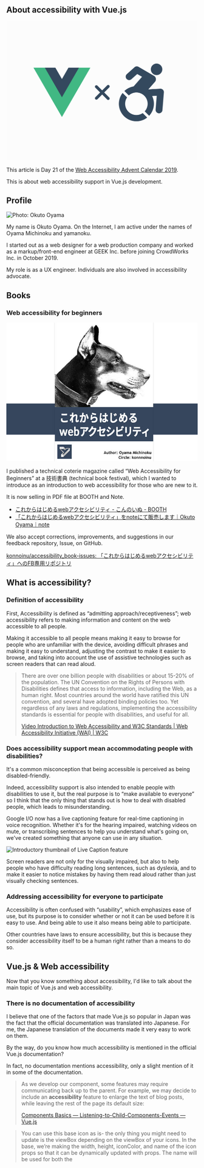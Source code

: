 <section id="title:about-accessibility-with-vuejs">

# About accessibility with Vue.js

![Photo: About accessibility with Vue.js](/img/product-about-accessibility-with-vuejs.png)

This article is Day 21 of the [Web Accessibility Advent Calendar 2019](https://adventar.org/calendars/3994).

This is about web accessibility support in Vue.js development.

</section>

<section id="bio:about-accessibility-with-vuejs">

## Profile

![Photo: Okuto Oyama](/img/vue-a11y-bio-photo-okuto.jpg)

My name is Okuto Oyama. On the Internet, I am active under the names of Oyama Michinoku and yamanoku.

I started out as a web designer for a web production company and worked as a markup/front-end engineer at GEEK Inc. before joining CrowdWorks Inc. in October 2019.

My role is as a UX engineer. Individuals are also involved in accessibility advocate.

</section>

<section id="book:about-accessibility-with-vuejs">

## Books

### Web accessibility for beginners

![Photo: Web Accessibility for Beginners.](/img/product-web-accessibility-for-beginner.jpg)

I published a technical coterie magazine called “Web Accessibility for Beginners” at a 技術書典 (technical book festival), which I wanted to introduce as an introduction to web accessibility for those who are new to it.

It is now selling in PDF file at BOOTH and Note.

* [これからはじめるwebアクセシビリティ - こんのいぬ - BOOTH](https://booth.pm/ja/items/1044446)
* [「これからはじめるwebアクセシビリティ」をnoteにて販売します｜Okuto Oyama｜note](https://note.mu/yamanoku/n/n3487a344ff84)

We also accept corrections, improvements, and suggestions in our feedback repository, Issue, on GitHub.

[konnoinu/accessibility_book-issues: 「これからはじめるwebアクセシビリティ」へのFB専用リポジトリ](https://github.com/konnoinu/accessibility_book-issues)

</section>

<section id="web-accessibility:about-accessibility-with-vuejs">

## What is accessibility?

### Definition of accessibility

First, Accessibility is defined as “admitting approach/receptiveness”; web accessibility refers to making information and content on the web accessible to all people.

Making it accessible to all people means making it easy to browse for people who are unfamiliar with the device, avoiding difficult phrases and making it easy to understand, adjusting the contrast to make it easier to browse, and taking into account the use of assistive technologies such as screen readers that can read aloud.

> There are over one billion people with disabilities or about 15-20% of the population. The UN Convention on the Rights of Persons with Disabilities defines that access to information, including the Web, as a human right. Most countries around the world have ratified this UN convention, and several have adopted binding policies too. Yet regardless of any laws and regulations, implementing the accessibility standards is essential for people with disabilities, and useful for all.
>
> [Video Introduction to Web Accessibility and W3C Standards | Web Accessibility Initiative (WAI) | W3C](https://www.w3.org/WAI/videos/standards-and-benefits/)

### Does accessibility support mean accommodating people with disabilities?

It's a common misconception that being accessible is perceived as being disabled-friendly.

Indeed, accessibility support is also intended to enable people with disabilities to use it, but the real purpose is to “make available to everyone” so I think that the only thing that stands out is how to deal with disabled people, which leads to misunderstanding.

Google I/O now has a live captioning feature for real-time captioning in voice recognition. Whether it's for the hearing impaired, watching videos on mute, or transcribing sentences to help you understand what's going on, we've created something that anyone can use in any situation.

![Introductory thumbnail of Live Caption feature](https://o.aolcdn.com/dims-global/dims3/GLOB/resize/1200x577/quality/80/https://techcrunch.com/wp-content/uploads/2019/05/live-caption.jpg)

Screen readers are not only for the visually impaired, but also to help people who have difficulty reading long sentences, such as dyslexia, and to make it easier to notice mistakes by having them read aloud rather than just visually checking sentences.

### Addressing accessibility for everyone to participate

Accessibility is often confused with “usability”, which emphasizes ease of use, but its purpose is to consider whether or not it can be used before it is easy to use. And being able to use it also means being able to participate.

Other countries have laws to ensure accessibility, but this is because they consider accessibility itself to be a human right rather than a means to do so.

</section>

<section id="vuejs-and-web-accessibility:about-accessibility-with-vuejs">

## Vue.js & Web accessibility

Now that you know something about accessibility, I'd like to talk about the main topic of Vue.js and web accessibility.

### There is no documentation of accessibility

I believe that one of the factors that made Vue.js so popular in Japan was the fact that the official documentation was translated into Japanese. For me, the Japanese translation of the documents made it very easy to work on them.

By the way, do you know how much accessibility is mentioned in the official Vue.js documentation?

In fact, no documentation mentions accessibility, only a slight mention of it in some of the documentation.

> As we develop our <blog-post> component, some features may require communicating back up to the parent. For example, we may decide to include an **accessibility** feature to enlarge the text of blog posts, while leaving the rest of the page its default size:
>
> [Components Basics — Listening-to-Child-Components-Events — Vue.js](https://vuejs.org/v2/guide/components.html#Listening-to-Child-Components-Events)

> You can use this base icon as is- the only thing you might need to update is the viewBox depending on the viewBox of your icons. In the base, we’re making the width, height, iconColor, and name of the icon props so that it can be dynamically updated with props. The name will be used for both the <title> content and its id for **accessibility**.
>
> [Editable SVG Icon Systems — Base Example — Vue.js](https://vuejs.org/v2/cookbook/editable-svg-icons.html#Base-Example)

React and Angular has an accessibility section in their official documentation that summarizes points to keep in mind when developing them.

* [Accessibility – React](https://reactjs.org/docs/accessibility.html)
* [Angular - Accessibility in Angular](https://angular.io/guide/accessibility)

I feel it's okay to have an accessibility item, as well as React and Angular. When I looked into the Vue.js Issue, Callum Macra seems to have been working on the document, but the Pull Request has not made any progress.

[Accessibility docs · Issue #974 · vuejs/vuejs.org](https://github.com/vuejs/vuejs.org/issues/974)

It's still a work in progress, but the document, which is currently being edited, is very well put together for understanding web accessibility. I hope you'll take a look at it.

[vuejs.org/accessibility.md at a11y-docs · callumacrae/vuejs.org](https://github.com/callumacrae/vuejs.org/blob/a11y-docs/src/v2/guide/accessibility.md)

### Vue a11y

Accessibility article in the official documentation have yet to be created, but instead an accessibility community for Vue.js has been created.

![Screenshot of the Vue a11y site](/img/vue-a11y-vuea11ycom.png)

The community worked on some accessibility libraries for Vue.js, and I'm hoping to contribute in some way.

</section>

<section id="web-accessibility-notes:about-accessibility-with-vuejs">

## Points to note about the implementation in Vue.js

Next, we'll discuss what you should keep in mind when implementing Vue.js when considering web accessibility.

### Don't implement anything in `div`

The basic idea is to **try to implement semantics** to create web accessibility. This isn't that the `div` tag (or the `span` tag) is bad in and of itself, it's that you should use tags as needed outside of the look of that component.

> For all user interface components (including but not limited to: form elements, links, and components generated by scripts), the name and role can be programmatically determined; states, properties, and values that can be set by the user can be programmatically set;
>
> [Understanding Success Criterion 4.1.2 | Understanding WCAG 2.0](https://www.w3.org/TR/UNDERSTANDING-WCAG20/ensure-compat-rsv.html)

For example, if you implement a button from the `div` tag, you need to consider a lot of things.

```html
<template>
  <div role="button" tabindex="0" @click="handleClick" @keyup="handleKeyUp">button</div>
</template>
```

If you semantically implement this, you only need one `button` tag. The lack of semantics can diminish the inherent functionality of the system.

```html
<template>
  <button type="button">button</button>
</template>
```

### Make it possible to operate with a keyboard

People who use screen readers use the keyboard to access information. So you need to be aware that you can access all the information on the keyboard.

Even if you don't use a screen reader, if you are used to using a computer, you may press the Enter key when submitting a form, press the ESC key when closing a dialog, or use the keyboard instead of the mouse.

Along with the consideration of keyboard operations, you should also be aware of the outlines for focus. This is because removing the outline would make it difficult to grasp the current position.

[vue-accessible-modal - CodeSandbox](https://codesandbox.io/s/vue-accessible-modal-9m474])

### Development of SPA

In modern front-end development, we're seeing more and more implementations of SPA (<abbr>Single Page Application</abbr>), which treats itself as dynamic content using a single HTML and JavaScript, so it's sometimes impossible to tell what and how things have changed in the page.

Page changes and status updates require an implementation using the `aria-live` attribute. However, since you need to understand how to handle attribute values, you may want to consume the [vue-announcer](https://github.com/vue-a11y/vue-announcer) library to start with, which allows you to easily set up the reading of page moves in a router or state changes in a component.

### Configuring Nuxt.js

It may be a blind spot, but the language setting is required for `htmlAttrs` in `nuxt.config.js`.

```js
module.exports = {
    head: {
      htmlAttrs: {
        lang: 'ja'
      }
    }
}
```

If nothing is set, the language specification is `en`, i.e. English. If this is the case, even if the appearance of the application or site is Japanese, it will be an “English” application or the site in the browser's judgment.

If not set, some screen readers will not read the non-English parts.<small>(This was confirmed with Android's Talkback feature)</small>. Even if you're not internationalized, you have to be careful about your language settings.

### Test & Check

#### vue-axe

There is a library called [axe-core](https://github.com/dequelabs/axe-core) developed by a company called deque systems that does accessibility checks. This is what is also used in Chrome's [Lighthouse](https://developers.google.com/web/tools/lighthouse/) accessibility item check.

![An image of vue-axe in action, with an alert result appearing on the console of Chrome.](/img/vue-a11y-vueaxe.png)

This can be embedded to allow accessibility checks to be run on the console. The following are the settings.

```bash
# NPM
$ npm install -D axe-core vue-axe

# Yarn
$ yarn add -D axe-core vue-axe
```
```js
import Vue from 'vue'
if (process.env.NODE_ENV !== 'production') { // development environment
  const VueAxe = require('vue-axe').default
  const AXE_LOCALE_JA = require('axe-core/locales/ja.json') // locale setting

  Vue.use(VueAxe, {
    config: {
      locale: AXE_LOCALE_JA
    },
    clearConsoleOnUpdate: false // Clears the console each time vue-axe runs
  })
}
```

#### Storybook

Some of you may be using it in your own component library or design system. It can't be checked by itself, but there is an add-on [storybook-addon-a11y](https://www.npmjs.com/package/@storybook/addon-a11y) that allows you to pass accessibility checks on components and stories.

![Screen shot of storybook-addon-a11y](https://raw.githubusercontent.com/storybookjs/storybook/HEAD/addons/a11y/docs/screenshot.png)

#### eslint-plugin-vuejs-accessibility

You can also embed it in CI/CD to find errors at build time. eslint is used as a static validation tool for JavaScript, and some plugins can check accessibility.

Examples of checks include whether the `alt` attribute of `img` has a value, whether the form element has a label (`label`), and whether the emoji can be implemented in an accessible way.

```html
<!-- Fail -->
<span>🐼</span>
<!-- Good -->
<span role="img" aria-label="Panda">🐼</span>
```

However, Lint checks the code conventions, so don't rely only on error detection.

#### User test

We've talked about mechanical testing, but studies have shown that automated checks and tests can only confirm 30% of all accessibility issues.

[What we found when we tested tools on the world’s least-accessible webpage - Accessibility in government](https://accessibility.blog.gov.uk/2017/02/24/what-we-found-when-we-tested-tools-on-the-worlds-least-accessible-webpage/)

Therefore, it also needs to be checked through user tests. We'll be doing some hands-on look and feel, such as browser checks, screen reader tests, and keyboard tests to make sure things are okay.

The WCAG (<abbr lang="en">Web Content Accessibility Guidelines</abbr>) can be used as a reference to determine what kind of testing should be done. These are the guidelines for making web content accessible, published as W3C recommendations, and provide a technology-independent way to verify how to make it accessible.。

[Web Content Accessibility Guidelines (WCAG) 2.1](https://www.w3.org/TR/WCAG21/)

However, it is also difficult to refer to the WCAG specification every time, so it would be good to be able to create your own guidelines after referring to the necessary elements.

[Ameba Accessibility Guidelines](https://openameba.github.io/a11y-guidelines/)</section>

<section id="in-conclusion:about-accessibility-with-vuejs">

## Conclusion

On March 12, 1989, Tim Berners-Lee of the European Organization for Nuclear Research (CERN) wrote “Information Management: A Proposal” to describe a more advanced information management system. This led to the invention of the WWW (World Wide Web).

<a href="https://www.w3.org/History/1989/proposal.html" target="_blank" rel="noopener"><img src="https://live.staticflickr.com/8221/8314288381_ebc4c1b074_c.jpg" width="220" height="240" alt="Photo by Tim Berners-Lee" style="max-width:220px"></a>

> The power of the Web is in its universality. Access by everyone regardless of disability is an essential aspect.
>
> [Press Release: W3C Launches International Program Office for WAI](https://www.w3.org/Press/IPO-announce/)

The power of the Web is in its universality. Access by everyone regardless of disability is an essential aspect.

> Whatever the device you use for getting your information out, it should be the same information.
>
> [Interview with the Web’s Creator | WIRED](https://www.wired.com/1999/10/interview-with-the-webs-creator/)

And “Whatever the device you use for getting your information out, it should be the same information.” He also answered in an interview. This is exactly how the Web is the solution to accessibility.

As proof, if you're reading this article, you can access this information anywhere, anytime if you can use the Internet. You may want to realize that you can do accessible things just by working with the Web.

And now, 30 years later, [the number of Internet users in the world's population has crossed the 50% halfway mark!](https://www.digima-japan.com/knowhow/world/15167.php)

As this number grows, the disparity of inaccessibility to the Internet will become greater and greater.

> The fight for the web is one of the most important causes of our time. Today, half of the world is online. It is more urgent than ever to ensure the other half are not left behind offline, and that everyone contributes to a web that drives equality, opportunity, and creativity.
>
> (Omission)
>
> The web is for everyone and collectively we hold the power to change it. It won’t be easy. But if we dream a little and work a lot, we can get the web we want.
>
> [30 years on, what’s next #ForTheWeb?](https://webfoundation.org/2019/03/web-birthday-30/)

### Leverage the web and work on accessibility through Vue.js

It's not that you can't come up with something accessible without a specific framework. However, I feel that Vue.js is a friendly and open-door JavaScript framework.

Making things accessible is not a matter of “done for,” or “0 or 100,” but rather a matter of continuous review and trial-and-error while creating a product, so We hope to proceed slowly and steadily.

> “Start Small, Start Now（小さく初めていこう、でも、できることから今やりましょう）”と呼びかけていきたいし、自分自身も肝に銘じておきたい。
>
> [アクセシビリティは "Start Small, Start Now" でいこう | kzakza](https://code.kzakza.com/2019/03/start-small-start-now/)

Through this article, we hope that developers, designers, and others involved with Vue.js will become more interested in accessibility and empowered to work on accessibility in the future.

We still have a lot of work to do, and it's a difficult field to advance, but I hope that this circle will expand little by little. Because “Accessibility” is acceptable to any person.

</section>
